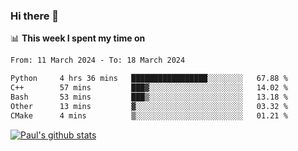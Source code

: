 ### Hi there 👋

📊 **This week I spent my time on**
<!--START_SECTION:waka-->

```txt
From: 11 March 2024 - To: 18 March 2024

Python     4 hrs 36 mins   █████████████████░░░░░░░░   67.88 %
C++        57 mins         ███▓░░░░░░░░░░░░░░░░░░░░░   14.02 %
Bash       53 mins         ███▒░░░░░░░░░░░░░░░░░░░░░   13.18 %
Other      13 mins         ▓░░░░░░░░░░░░░░░░░░░░░░░░   03.32 %
CMake      4 mins          ▒░░░░░░░░░░░░░░░░░░░░░░░░   01.21 %
```

<!--END_SECTION:waka-->


[![Paul's github stats](https://github-readme-stats.vercel.app/api?username=mickeyouyou&theme=dracula&show_icons=true)](https://github.com/anuraghazra/github-readme-stats)

